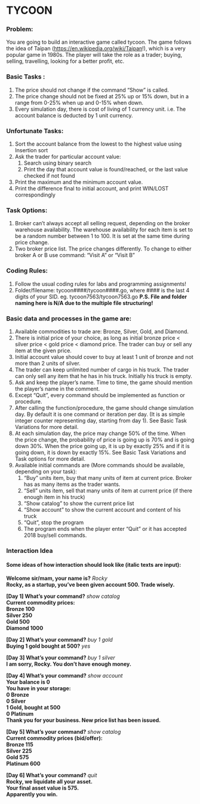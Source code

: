 # TYCOON

### Problem:
You are going to build an interactive game called tycoon. The game follows the idea of Taipan (https://en.wikipedia.org/wiki/Taipan!), which is a very popular game in 1980s. The player will take the role as a trader; buying, selling, travelling, looking for a better profit, etc.

### Basic Tasks :
1. The price should not change if the command “Show” is called.
1. The price change should not be fixed at 25% up or 15% down, but in a range from 0-25% when up and 0-15% when down.
1. Every simulation day, there is cost of living of 1 currency unit. i.e. The account balance is deducted by 1 unit currency.

### Unfortunate Tasks:
1. Sort the account balance from the lowest to the highest value using Insertion sort
1. Ask the trader for particular account value:
	1. Search using binary search
	1. Print the day that account value is found/reached, or the last value checked if not found
1. Print the maximum and the minimum account value.
1. Print the difference final to initial account, and print WIN/LOST correspondingly

### Task Options:
1. Broker can’t always accept all selling request, depending on the broker warehouse availability. The warehouse availability for each item is set to be a random number between 1 to 100. It is set at the same time during price change.
1. Two broker price list. The price changes differently. To change to either broker A or B use command: “Visit A” or “Visit B”

### Coding Rules:
1. Follow the usual coding rules for labs and programming assignments!
1. Folder/filename: tycoon####/tycoon####.go, where #### is the last 4 digits of your SID. eg. tycoon7563/tycoon7563.go
**P.S. File and folder naming here is N/A due to the multiple file structuring!**

### Basic data and processes in the game are:
1. Available commodities to trade are: Bronze, Silver, Gold, and Diamond.
1. There is initial price of your choice, as long as initial bronze price < silver price < gold price < diamond price. The trader can buy or sell any item at the given price.
1. Initial account value should cover to buy at least 1 unit of bronze and not more than 2 units of silver.
1. The trader can keep unlimited number of cargo in his truck. The trader can only sell any item that he has in his truck. Initially his truck is empty.
1. Ask and keep the player’s name. Time to time, the game should mention the player’s name in the comment.
1. Except “Quit”, every command should be implemented as function or procedure.
1. After calling the function/procedure, the game should change simulation day. By default it is one command or iteration per day. (It is as simple integer counter representing day, starting from day 1). See Basic Task Variations for more detail.
1. At each simulation day, the price may change 50% of the time. When the price change, the probability of price is going up is 70% and is going down 30%. When the price going up, it is up by exactly 25% and if it is going down, it is down by exactly 15%. See Basic Task Variations and Task options for more detail.
1. Available initial commands are (More commands should be available, depending on your task):
	1. “Buy” units item, buy that many units of item at current price. Broker has as many items as the trader wants. 
	1. “Sell” units item, sell that many units of item at current price (if there enough item in his truck)
	1. “Show catalog” to show the current price list
	1. “Show account” to show the current account and content of his truck
	1. “Quit”, stop the program
	1. The program ends when the player enter “Quit” or it has accepted 2018 buy/sell commands.

### Interaction Idea

#### Some ideas of how interaction should look like (italic texts are input):

**Welcome sir/mam, your name is?** _Rocky_
<br>
**Rocky, as a startup, you’ve been given account 500. Trade wisely.**
<br>

**[Day 1] What’s your command?** _show catalog_
<br>
**Current commodity prices:**
<br>
**Bronze 100**
<br>
**Silver 250**
<br>
**Gold 500**
<br>
**Diamond 1000**
<br>

**[Day 2] What’s your command?** _buy 1 gold_
<br>
**Buying 1 gold bought at 500?** _yes_
<br>

**[Day 3] What’s your command?** _buy 1 silver_
<br>
**I am sorry, Rocky. You don’t have enough money.**
<br>

**[Day 4] What’s your command?** _show account_
<br>
**Your balance is 0**
<br>
**You have in your storage:**
<br>
**0 Bronze**
<br>
**0 Silver**
<br>
**1 Gold, bought at 500**
<br>
**0 Platinum**
<br>
**Thank you for your business. New price list has been issued.**
<br>

**[Day 5] What’s your command?** _show catalog_
<br>
**Current commodity prices (bid/offer):**
<br>
**Bronze 115**
<br>
**Silver 225**
<br>
**Gold 575**
<br>
**Platinum 600**
<br>

**[Day 6] What’s your command?** _quit_
<br>
**Rocky, we liquidate all your asset.**
<br>
**Your final asset value is 575.**
<br>
**Apparently you win.**
<br>
